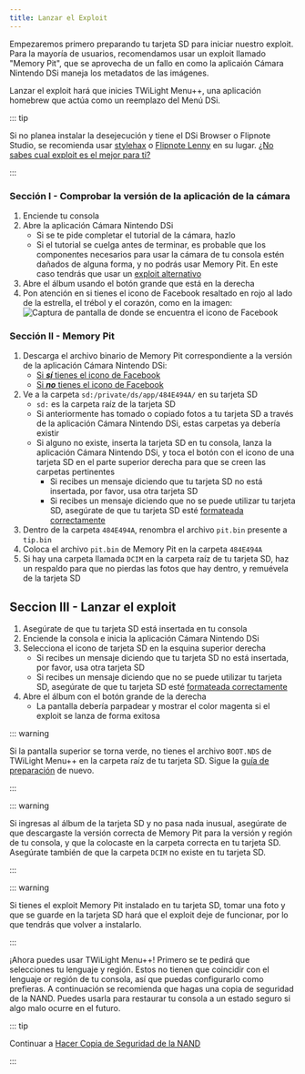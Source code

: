 ```yaml
---
title: Lanzar el Exploit
---
```


Empezaremos primero preparando tu tarjeta SD para iniciar nuestro exploit. Para la mayoría de usuarios, recomendamos usar un exploit llamado "Memory Pit", que se aprovecha de un fallo en como la aplicaión Cámara Nintendo DSi maneja los metadatos de las imágenes.

Lanzar el exploit hará que inicies TWiLight Menu++, una aplicación homebrew que actúa como un reemplazo del Menú DSi.

::: tip

Si no planea instalar la desejecución y tiene el DSi Browser o Flipnote Studio, se recomienda usar [stylehax](launching-the-browser-exploit.html) o [Flipnote Lenny](launching-the-flipnote-exploit.html) en su lugar. [¿No sabes cual exploit es el mejor para ti?](faq.html#which-is-the-best-exploit)

:::

### Sección I - Comprobar la versión de la aplicación de la cámara

1. Enciende tu consola
1. Abre la aplicación Cámara Nintendo DSi
    - Si se te pide completar el tutorial de la cámara, hazlo
    - Si el tutorial se cuelga antes de terminar, es probable que los componentes necesarios para usar la cámara de tu consola estén dañados de alguna forma, y no podrás usar Memory Pit. En este caso tendrás que usar un [exploit alternativo](alternate-exploits.html)
1. Abre el álbum usando el botón grande que está en la derecha
1. Pon atención en si tienes el icono de Facebook resaltado en rojo al lado de la estrella, el trébol y el corazón, como en la imagen: ![Captura de pantalla de donde se encuentra el icono de Facebook](/assets/images/facebook-check.png)

### Sección II - Memory Pit

1. Descarga el archivo binario de Memory Pit correspondiente a la versión de la aplicación Cámara Nintendo DSi:
    - [Si ***sí*** tienes el icono de Facebook](/assets/files/memory_pit/768_1024/pit.bin)
    - [Si ***no*** tienes el icono de Facebook](/assets/files/memory_pit/256/pit.bin)
1. Ve a la carpeta `sd:/private/ds/app/484E494A/` en su tarjeta SD
    - `sd:` es la carpeta raíz de la tarjeta SD
    - Si anteriormente has tomado o copiado fotos a tu tarjeta SD a través de la aplicación Cámara Nintendo DSi, estas carpetas ya debería existir
    - Si alguno no existe, inserta la tarjeta SD en tu consola, lanza la aplicación Cámara Nintendo DSi, y toca el botón con el icono de una tarjeta SD en el parte superior derecha para que se creen las carpetas pertinentes
        - Si recibes un mensaje diciendo que tu tarjeta SD no está insertada, por favor, usa otra tarjeta SD
        - Si recibes un mensaje diciendo que no se puede utilizar tu tarjeta SD, asegúrate de que tu tarjeta SD esté [formateada correctamente](sd-card-setup.html)
1. Dentro de la carpeta `484E494A`, renombra el archivo `pit.bin` presente a `tip.bin`
1. Coloca el archivo `pit.bin` de Memory Pit en la carpeta `484E494A`
1. Si hay una carpeta llamada `DCIM` en la carpeta raíz de tu tarjeta SD, haz un respaldo para que no pierdas las fotos que hay dentro, y remuévela de la tarjeta SD


## Seccion III - Lanzar el exploit

1. Asegúrate de que tu tarjeta SD está insertada en tu consola
1. Enciende la consola e inicia la aplicación Cámara Nintendo DSi
1. Selecciona el icono de tarjeta SD en la esquina superior derecha
    - Si recibes un mensaje diciendo que tu tarjeta SD no está insertada, por favor, usa otra tarjeta SD
    - Si recibes un mensaje diciendo que no se puede utilizar tu tarjeta SD, asegúrate de que tu tarjeta SD esté [formateada correctamente](sd-card-setup.html)
1. Abre el álbum con el botón grande de la derecha
    - La pantalla debería parpadear y mostrar el color magenta si el exploit se lanza de forma exitosa

::: warning

Si la pantalla superior se torna verde, no tienes el archivo `BOOT.NDS` de TWiLight Menu++ en la carpeta raíz de tu tarjeta SD. Sigue la [guía de preparación](get-started.html#section-i-prep-work) de nuevo.

:::

::: warning

Si ingresas al álbum de la tarjeta SD y no pasa nada inusual, asegúrate de que descargaste la versión correcta de Memory Pit para la versión y región de tu consola, y que la colocaste en la carpeta correcta en tu tarjeta SD. Asegúrate también de que la carpeta `DCIM` no existe en tu tarjeta SD.

:::

::: warning

Si tienes el exploit Memory Pit instalado en tu tarjeta SD, tomar una foto y que se guarde en la tarjeta SD hará que el exploit deje de funcionar, por lo que tendrás que volver a instalarlo.

:::

¡Ahora puedes usar TWiLight Menu++! Primero se te pedirá que selecciones tu lenguaje y región. Estos no tienen que coincidir con el lenguaje or región de tu consola, así que puedas configurarlo como prefieras. A continuación se recomienda que hagas una copia de seguridad de la NAND. Puedes usarla para restaurar tu consola a un estado seguro si algo malo ocurre en el futuro.

::: tip

Continuar a [Hacer Copia de Seguridad de la NAND](dumping-nand.html)

:::

